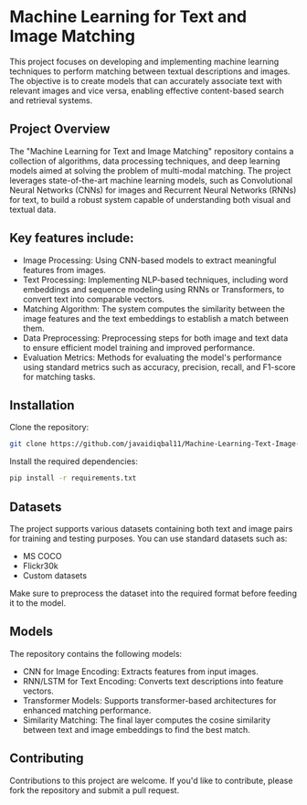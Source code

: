 # Machine Learning for Text and Image Matching

This project focuses on developing and implementing machine learning techniques to perform matching between textual descriptions and images. The objective is to create models that can accurately associate text with relevant images and vice versa, enabling effective content-based search and retrieval systems.

## Project Overview
The "Machine Learning for Text and Image Matching" repository contains a collection of algorithms, data processing techniques, and deep learning models aimed at solving the problem of multi-modal matching. The project leverages state-of-the-art machine learning models, such as Convolutional Neural Networks (CNNs) for images and Recurrent Neural Networks (RNNs) for text, to build a robust system capable of understanding both visual and textual data.

## Key features include:

- Image Processing: Using CNN-based models to extract meaningful features from images.
- Text Processing: Implementing NLP-based techniques, including word embeddings and sequence modeling using RNNs or Transformers, to convert text into comparable vectors.
- Matching Algorithm: The system computes the similarity between the image features and the text embeddings to establish a match between them.
- Data Preprocessing: Preprocessing steps for both image and text data to ensure efficient model training and improved performance.
- Evaluation Metrics: Methods for evaluating the model's performance using standard metrics such as accuracy, precision, recall, and F1-score for matching tasks.

## Installation
Clone the repository:
```bash
git clone https://github.com/javaidiqbal11/Machine-Learning-Text-Image-Matching.git
```
Install the required dependencies:
```bash
pip install -r requirements.txt
```

## Datasets
The project supports various datasets containing both text and image pairs for training and testing purposes. You can use standard datasets such as:

- MS COCO
- Flickr30k
- Custom datasets

Make sure to preprocess the dataset into the required format before feeding it to the model.

## Models
The repository contains the following models:

- CNN for Image Encoding: Extracts features from input images.
- RNN/LSTM for Text Encoding: Converts text descriptions into feature vectors.
- Transformer Models: Supports transformer-based architectures for enhanced matching performance.
- Similarity Matching: The final layer computes the cosine similarity between text and image embeddings to find the best match.

## Contributing
Contributions to this project are welcome. If you'd like to contribute, please fork the repository and submit a pull request.
